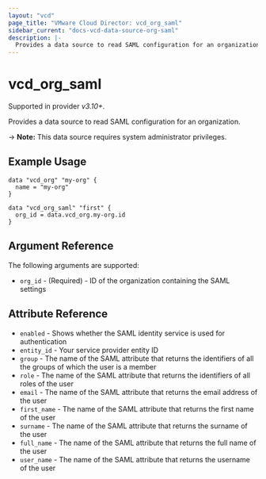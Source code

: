 ```yaml
---
layout: "vcd"
page_title: "VMware Cloud Director: vcd_org_saml"
sidebar_current: "docs-vcd-data-source-org-saml"
description: |-
  Provides a data source to read SAML configuration for an organization.
---
```


# vcd\_org\_saml

Supported in provider *v3.10+*.

Provides a data source to read SAML configuration for an organization.

-> **Note:** This data source requires system administrator privileges.

## Example Usage

```hcl
data "vcd_org" "my-org" {
  name = "my-org"
}

data "vcd_org_saml" "first" {
  org_id = data.vcd_org.my-org.id
}
```

## Argument Reference

The following arguments are supported:

* `org_id` - (Required)  - ID of the organization containing the SAML settings

## Attribute Reference

* `enabled` - Shows whether the SAML identity service is used for authentication
* `entity_id` - Your service provider entity ID
* `group` - The name of the SAML attribute that returns the identifiers of all the groups of which the user is a member
* `role` - The name of the SAML attribute that returns the identifiers of all roles of the user
* `email` - The name of the SAML attribute that returns the email address of the user
* `first_name` - The name of the SAML attribute that returns the first name of the user
* `surname` - The name of the SAML attribute that returns the surname of the user
* `full_name` - The name of the SAML attribute that returns the full name of the user
* `user_name` - The name of the SAML attribute that returns the username of the user
